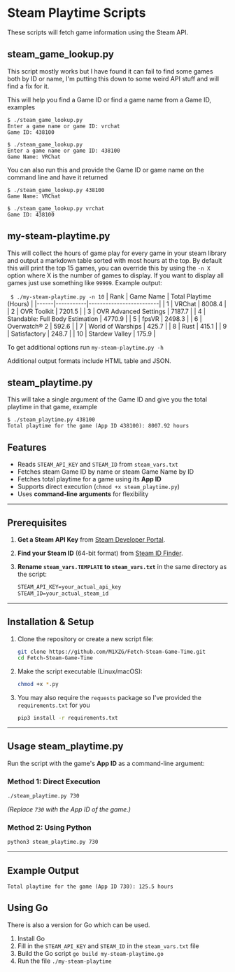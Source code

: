 # Steam Playtime Scripts

These scripts will fetch game information using the Steam API.

## steam_game_lookup.py

This script mostly works but I have found it can fail to find some games both by ID or name, I'm putting this down to some weird API stuff and will find a fix for it.

This will help you find a Game ID or find a game name from a Game ID, examples

```
$ ./steam_game_lookup.py
Enter a game name or game ID: vrchat
Game ID: 438100

$ ./steam_game_lookup.py
Enter a game name or game ID: 438100
Game Name: VRChat
```

You can also run this and provide the Game ID or game name on the command line and have it returned

```
$ ./steam_game_lookup.py 438100
Game Name: VRChat

$ ./steam_game_lookup.py vrchat
Game ID: 438100
```

## my-steam-playtime.py

This will collect the hours of game play for every game in your steam library and output a markdown table sorted with most hours at the top. By default this will print the top 15 games, you can override this by using the `-n X` option where X is the number of games to display. If you want to display all games just use something like `99999`. Example output:

` $ ./my-steam-playtime.py -n 10`
| Rank | Game Name | Total Playtime (Hours) |
|------|-----------|-------------------------|
| 1 | VRChat | 8008.4 |
| 2 | OVR Toolkit | 7201.5 |
| 3 | OVR Advanced Settings | 7187.7 |
| 4 | Standable: Full Body Estimation | 4770.9 |
| 5 | fpsVR | 2498.3 |
| 6 | Overwatch® 2 | 592.6 |
| 7 | World of Warships | 425.7 |
| 8 | Rust | 415.1 |
| 9 | Satisfactory | 248.7 |
| 10 | Stardew Valley | 175.9 |

To get additional options run `my-steam-playtime.py -h`

Additional output formats include HTML table and JSON.

## steam_playtime.py

This will take a single argument of the Game ID and give you the total playtime in that game, example

```
$ ./steam_playtime.py 438100
Total playtime for the game (App ID 438100): 8007.92 hours
```

## Features
- Reads `STEAM_API_KEY` and `STEAM_ID` from `steam_vars.txt`
- Fetches steam Game ID by name or steam Game Name by ID
- Fetches total playtime for a game using its **App ID**
- Supports direct execution (`chmod +x steam_playtime.py`)
- Uses **command-line arguments** for flexibility

---

## Prerequisites
1. **Get a Steam API Key** from [Steam Developer Portal](https://steamcommunity.com/dev/apikey).
2. **Find your Steam ID** (64-bit format) from [Steam ID Finder](https://steamid.io/).
3. **Rename `steam_vars.TEMPLATE` to `steam_vars.txt`** in the same directory as the script:

   ```txt
   STEAM_API_KEY=your_actual_api_key
   STEAM_ID=your_actual_steam_id
   ```

---

## Installation & Setup
1. Clone the repository or create a new script file:
   ```sh
   git clone https://github.com/M1XZG/Fetch-Steam-Game-Time.git
   cd Fetch-Steam-Game-Time
   ```
2. Make the script executable (Linux/macOS):
   ```sh
   chmod +x *.py
   ```
3. You may also require the `requests` package so I've provided the `requirements.txt` for you
   ```sh
   pip3 install -r requirements.txt
   ```

---

## Usage steam_playtime.py
Run the script with the game's **App ID** as a command-line argument:

### Method 1: Direct Execution
```sh
./steam_playtime.py 730
```
*(Replace `730` with the App ID of the game.)*

### Method 2: Using Python
```sh
python3 steam_playtime.py 730
```

---

## Example Output
```
Total playtime for the game (App ID 730): 125.5 hours
```

## Using Go
There is also a version for Go which can be used.
1. Install Go
2. Fill in the `STEAM_API_KEY` and `STEAM_ID` in the `steam_vars.txt` file
3. Build the Go script `go build my-steam-playtime.go`
4. Run the file `./my-steam-playtime`
